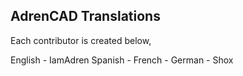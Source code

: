 ## AdrenCAD Translations

Each contributor is created below,

English - IamAdren
Spanish -
French -
German - Shox
